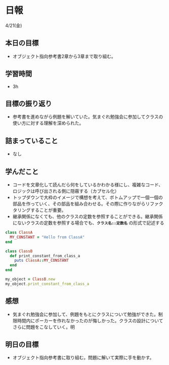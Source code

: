 # 日報

4/21(金)

## 本日の目標

- オブジェクト指向参考書2章から3章まで取り組む。

## 学習時間

- 3h

## 目標の振り返り

- 参考書を進めながら例題を解いていた。気まぐれ勉強会に参加してクラスの使い方に対する理解を深められた。

## 詰まっていること

- なし

## 学んだこと

- コードを文章化して読んだら何をしているかわかる様にし、複雑なコード、ロジックは呼び出される側に隠蔽する（カプセル化）
- トップダウンで大枠のイメージで構想を考えて、ボトムアップで一個一個の部品を作っていく、その部品を組み合わせる。その際に作りながらリファクタリングすることが重要。
- 継承関係になくても、他のクラスの定数を参照することができる。継承関係にないクラスの定数を参照する場合でも、**`クラス名::定数名`** の形式で記述する

```ruby
class ClassA
  MY_CONSTANT = "Hello from ClassA"
end

class ClassB
  def print_constant_from_class_a
    puts ClassA::MY_CONSTANT
  end
end

my_object = ClassB.new
my_object.print_constant_from_class_a
```


## 感想

- 気まぐれ勉強会に参加して、例題をもとにクラスについて勉強ができた。制限時間内にポーカーを作れなかったのが悔しかった。クラスの設計についてさらに問題をこなしていく。明

## 明日の目標

- オブジェクト指向参考書に取り組む。問題に解いて実際に手を動かす。
